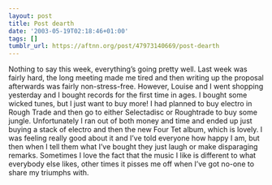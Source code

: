 ```yaml
---
layout: post
title: Post dearth
date: '2003-05-19T02:18:46+01:00'
tags: []
tumblr_url: https://aftnn.org/post/47973140669/post-dearth
---
```

<p>Nothing to say this week, everything&rsquo;s going pretty well. Last week was fairly hard, the long meeting made me tired and then writing up the proposal afterwards was fairly non-stress-free. However, Louise and I went shopping yesterday and I bought records for the first time in ages. I bought some wicked tunes, but I just want to buy more! I had planned to buy electro in Rough Trade and then go to either Selectadisc or Roughtrade to buy some jungle. Unfortunately I ran out of both money and time and ended up just buying a stack of electro and then the new Four Tet album, which is lovely. I was feeling really good about it and I&rsquo;ve told everyone how happy I am, but then when I tell them what I&rsquo;ve bought they just laugh or make disparaging remarks. Sometimes I love the fact that the music I like is different to what everybody else likes, other times it pisses me off when I&rsquo;ve got no-one to share my triumphs with.</p>
